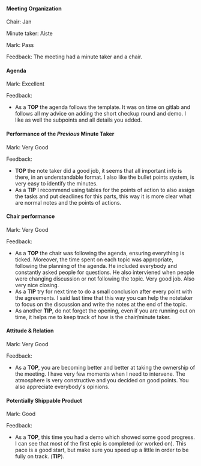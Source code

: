 
#### Meeting Organization

Chair: Jan

Minute taker: Aiste

Mark: Pass

Feedback: The meeting had a minute taker and a chair.


#### Agenda 


Mark: Excellent

Feedback: 
- As a **TOP** the agenda follows the template. It was on time on gitlab and follows all my advice on adding the short checkup round and demo. I like as well the subpoints and all details you added.


#### Performance of the *Previous* Minute Taker


Mark: Very Good

Feedback:
- **TOP** the note taker did a good job, it seems that all important info is there, in an understandable format. I also like the bullet points system, is very easy to identify the minutes.
- As a **TIP** I recommend using tables for the points of action to also assign the tasks and put deadlines for this parts, this way it is more clear what are normal notes and the points of actions.


#### Chair performance

Mark: Very Good

Feedback:
- As a **TOP** the chair was following the agenda, ensuring everything is ticked. Moreover, the time spent on each topic was appropriate, following the planning of the agenda. He included everybody and constantly asked people for questions. He also interviened when people were changing discussion or not following the topic. Very good job. Also very nice closing.
- As a **TIP** try for next time to do a small conclusion after every point with the agreements. I said last time that this way you can help the notetaker to focus on the discussion and write the notes at the end of the topic. 
- As another **TIP**, do not forget the opening, even if you are running out on time, it helps me to keep track of how is the chair/minute taker.


#### Attitude & Relation

Mark: Very Good

Feedback:
- As a **TOP**, you are becoming better and better at taking the ownership of the meeting. I have very few moments when I need to intervene. The atmosphere is very constructive and you decided on good points. You also appreciate everybody's opinions.


#### Potentially Shippable Product

Mark: Good

Feedback:
- As a **TOP**, this time you had a demo which showed some good progress. I can see that most of the first epic is completed (or worked on). This pace is a good start, but make sure you speed up a little in order to be fully on track. (**TIP**).







